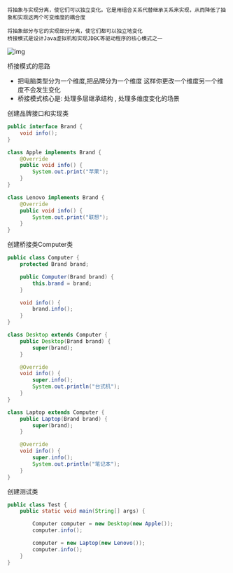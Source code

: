 ```plain
将抽象与实现分离，使它们可以独立变化。它是用组合关系代替继承关系来实现，从而降低了抽象和实现这两个可变维度的耦合度

将抽象部分与它的实现部分分离，使它们都可以独立地变化
桥接模式是设计Java虚拟机和实现JDBC等驱动程序的核心模式之一
```



![img](https://xue-online.oss-cn-hangzhou.aliyuncs.com/uPic/20220831/1661950941_S8NUlT.png)



桥接模式的思路



- 把电脑类型分为一个维度,把品牌分为一个维度 这样你更改一个维度另一个维度不会发生变化
- 桥接模式核心是: 处理多层继承结构 , 处理多维度变化的场景



创建品牌接口和实现类



```java
public interface Brand {
    void info();
}

class Apple implements Brand {
    @Override
    public void info() {
        System.out.print("苹果");
    }
}

class Lenovo implements Brand {
    @Override
    public void info() {
        System.out.print("联想");
    }
}
```



创建桥接类Computer类



```java
public class Computer {
    protected Brand brand;

    public Computer(Brand brand) {
        this.brand = brand;
    }

    void info() {
        brand.info();
    }
}

class Desktop extends Computer {
    public Desktop(Brand brand) {
        super(brand);
    }

    @Override
    void info() {
        super.info();
        System.out.println("台式机");
    }
}

class Laptop extends Computer {
    public Laptop(Brand brand) {
        super(brand);
    }

    @Override
    void info() {
        super.info();
        System.out.println("笔记本");
    }
}
```



创建测试类



```java
public class Test {
    public static void main(String[] args) {

        Computer computer = new Desktop(new Apple());
        computer.info();

        computer = new Laptop(new Lenovo());
        computer.info();
    }
}
```